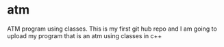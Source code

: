 # atm
ATM program using classes. 
This is my first git hub repo and I am going to upload my program that is an atm using classes in c++
